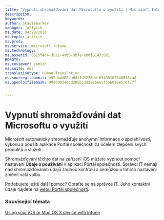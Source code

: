 ```yaml
---
title: "Vypnutí shromažďování dat Microsoftu o využití | Microsoft Intune"
description: 
keywords: 
author: Staciebarker
manager: jeffgilb
ms.date: 04/28/2016
ms.topic: article
ms.prod: 
ms.service: microsoft-intune
ms.technology: 
ms.assetid: 6515f4c4-3821-49b0-9bfe-abdf8143c8d1
ROBOTS: 
ms.reviewer: esmich
ms.suite: ems
translationtype: Human Translation
ms.sourcegitcommit: e52ebdd62ca68f1d9226def654961075400184a8
ms.openlocfilehash: 99e60934ecd280b5dd38ebe65f5a60fee576f77f


---
```



# Vypnutí shromažďování dat Microsoftu o využití

Microsoft automaticky shromažďuje anonymní informace o spolehlivosti, výkonu a použití aplikace Portál společnosti za účelem zlepšení svých produktů a služeb. 

Shromažďování těchto dat na zařízení iOS můžete vypnout pomocí nastavení **Údaje o používání** v aplikaci Portál společnosti. Správci IT nemají nad shromažďováním údajů žádnou kontrolu a nemůžou u tohoto nastavení změnit vaši volbu.

Potřebujete ještě další pomoc? Obraťte se na správce IT. Jeho kontaktní údaje najdete na [webu Portál společnosti](http://portal.manage.microsoft.com).

### Související témata
[Using your iOS or Mac OS X device with Intune](using-your-ios-or-mac-os-x-device-with-intune.md)


<!--HONumber=Jun16_HO4-->


